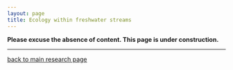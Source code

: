 ```yaml
---
layout: page
title: Ecology within freshwater streams
---
```

**Please excuse the absence of content. This page is under construction.**

___  
[back to main research page](../1-research.md)  